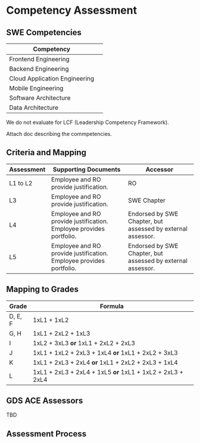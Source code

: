 # Competency Assessment

## SWE Competencies

| **Competency** | |
| --- | --- |
| Frontend Engineering | |
| Backend Engineering | |
| Cloud Application Engineering | |
| Mobile Engineering | |
| Software Architecture | |
| Data Architecture | |

We do not evaluate for LCF (Leadership Competency Framework).

Attach doc describing the commpetencies.

## Criteria and Mapping

| **Assessment** | **Supporting Documents** | **Accessor** |
| --- | --- | --- |
| L1 to L2 | Employee and RO provide justification. | RO |
| L3 | Employee and RO provide justification. | SWE Chapter |
| L4 | Employee and RO provide justification. Employee provides portfolio. | Endorsed by SWE Chapter, but assessed by external assessor. |
| L5 | Employee and RO provide justification. Employee provides portfolio. | Endorsed by SWE Chapter, but assessed by external assessor. |

## Mapping to Grades

| **Grade** | **Formula** |
| --- | --- |
| D, E, F | 1xL1 + 1xL2 |
| G, H | 1xL1 + 2xL2 + 1xL3 |
| I | 1xL2 + 3xL3 **or** 1xL1 + 2xL2 + 2xL3 |
| J | 1xL1 + 1xL2 + 2xL3 + 1xL4 **or** 1xL1 + 2xL2 + 3xL3 |
| K | 1xL1 + 2xL3 + 2xL4 **or** 1xL1 + 2xL2 + 2xL3 + 1xL4 |
| L | 1xL1 + 2xL3 + 2xL4 + 1xL5 **or** 1xL1 + 1xL2 + 2xL3 + 2xL4 |

## GDS ACE Assessors

TBD

## Assessment Process

